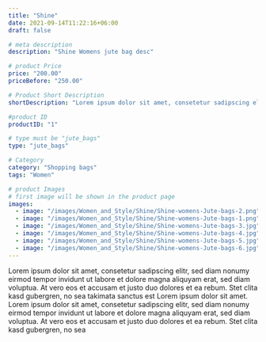 ```yaml
---
title: "Shine"
date: 2021-09-14T11:22:16+06:00
draft: false

# meta description
description: "Shine Womens jute bag desc"

# product Price
price: "200.00"
priceBefore: "250.00"

# Product Short Description
shortDescription: "Lorem ipsum dolor sit amet, consetetur sadipscing elitr, sed diam nonumy eirmod tempor invidunt ut"

#product ID
productID: "1"

# type must be "jute_bags"
type: "jute_bags"

# Category
category: "Shopping bags"
tags: "Women"

# product Images
# first image will be shown in the product page
images:
  - image: "/images/Women_and_Style/Shine/Shine-womens-Jute-bags-2.png"
  - image: "/images/Women_and_Style/Shine/Shine-womens-Jute-bags-1.png"
  - image: "/images/Women_and_Style/Shine/Shine-womens-Jute-bags-3.jpg"
  - image: "/images/Women_and_Style/Shine/Shine-womens-Jute-bags-4.jpg"
  - image: "/images/Women_and_Style/Shine/Shine-womens-Jute-bags-5.jpg"
  - image: "/images/Women_and_Style/Shine/Shine-womens-Jute-bags-6.jpg"
---
```


Lorem ipsum dolor sit amet, consetetur sadipscing elitr, sed diam nonumy eirmod tempor invidunt ut labore et dolore magna aliquyam erat, sed diam voluptua. At vero eos et accusam et justo duo dolores et ea rebum. Stet clita kasd gubergren, no sea takimata sanctus est Lorem ipsum dolor sit amet. Lorem ipsum dolor sit amet, consetetur sadipscing elitr, sed diam nonumy eirmod tempor invidunt ut labore et dolore magna aliquyam erat, sed diam voluptua. At vero eos et accusam et justo duo dolores et ea rebum. Stet clita kasd gubergren, no sea
